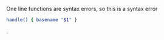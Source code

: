 One line functions are syntax errors, so this is a syntax error

```sh
handle() { basename "$1" }
```

.


